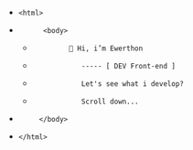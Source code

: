 -     <html>
-           <body>
  
   -              👋 Hi, i’m Ewerthon
   -                 ----- [ DEV Front-end ]
   -                 Let's see what i develop?
   -                 Scroll down...
-          </body>
-     </html>
